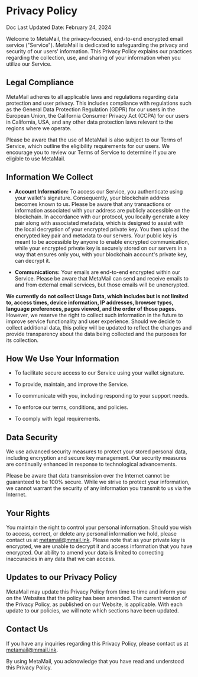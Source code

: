 # Privacy Policy

Doc Last Updated Date: February 24, 2024

Welcome to MetaMail, the privacy-focused, end-to-end encrypted email service ("Service"). MetaMail is dedicated to safeguarding the privacy and security of our users' information. This Privacy Policy explains our practices regarding the collection, use, and sharing of your information when you utilize our Service.

## Legal Compliance

MetaMail adheres to all applicable laws and regulations regarding data protection and user privacy. This includes compliance with regulations such as the General Data Protection Regulation (GDPR) for our users in the European Union, the California Consumer Privacy Act (CCPA) for our users in California, USA, and any other data protection laws relevant to the regions where we operate.

Please be aware that the use of MetaMail is also subject to our Terms of Service, which outline the eligibility requirements for our users. We encourage you to review our Terms of Service to determine if you are eligible to use MetaMail.

## Information We Collect

- **Account Information:** To access our Service, you authenticate using your wallet's signature. Consequently, your blockchain address becomes known to us. Please be aware that any transactions or information associated with your address are publicly accessible on the blockchain. In accordance with our protocol, you locally generate a key pair along with associated metadata, which is designed to assist with the local decryption of your encrypted private key. You then upload the encrypted key pair and metadata to our servers. Your public key is meant to be accessible by anyone to enable encrypted communication, while your encrypted private key is securely stored on our servers in a way that ensures only you, with your blockchain account's private key, can decrypt it.

- **Communications:** Your emails are end-to-end encrypted within our Service. Please be aware that MetaMail can send and receive emails to and from external email services, but those emails will be unencrypted.

**We currently do not collect Usage Data, which includes but is not limited to, access times, device information, IP addresses, browser types, language preferences, pages viewed, and the order of those pages.** However, we reserve the right to collect such information in the future to improve service functionality and user experience. Should we decide to collect additional data, this policy will be updated to reflect the changes and provide transparency about the data being collected and the purposes for its collection.

## How We Use Your Information

- To facilitate secure access to our Service using your wallet signature.

- To provide, maintain, and improve the Service.

- To communicate with you, including responding to your support needs.

- To enforce our terms, conditions, and policies.

- To comply with legal requirements.

## Data Security

We use advanced security measures to protect your stored personal data, including encryption and secure key management. Our security measures are continually enhanced in response to technological advancements.

Please be aware that data transmission over the Internet cannot be guaranteed to be 100% secure. While we strive to protect your information, we cannot warrant the security of any information you transmit to us via the Internet.

## Your Rights

You maintain the right to control your personal information. Should you wish to access, correct, or delete any personal information we hold, please contact us at <metamail@mmail.ink>. Please note that as your private key is encrypted, we are unable to decrypt it and access information that you have encrypted. Our ability to amend your data is limited to correcting inaccuracies in any data that we can access.

## Updates to our Privacy Policy

MetaMail may update this Privacy Policy from time to time and inform you on the Websites that the policy has been amended. The current version of the Privacy Policy, as published on our Website, is applicable. With each update to our policies, we will note which sections have been updated.

## Contact Us

If you have any inquiries regarding this Privacy Policy, please contact us at <metamail@mmail.ink>.

By using MetaMail, you acknowledge that you have read and understood this Privacy Policy.
